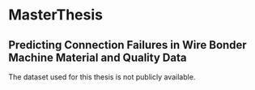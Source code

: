 # MasterThesis
## Predicting Connection Failures in Wire Bonder Machine Material and Quality Data
The dataset used for this thesis is not publicly available. 
